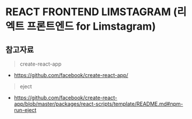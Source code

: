 # REACT FRONTEND LIMSTAGRAM (리엑트 프론트엔드 for Limstagram)




## 참고자료

> create-react-app
- https://github.com/facebook/create-react-app/

> eject
- https://github.com/facebook/create-react-app/blob/master/packages/react-scripts/template/README.md#npm-run-eject
